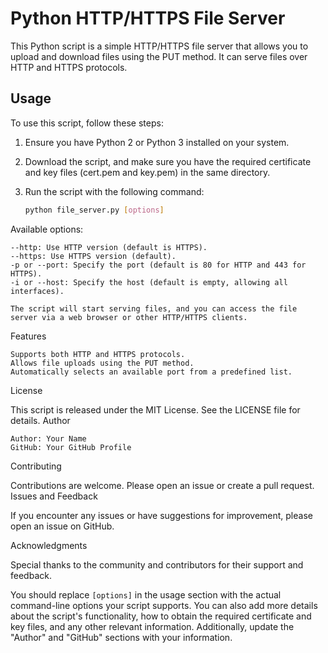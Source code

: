 # Python HTTP/HTTPS File Server

This Python script is a simple HTTP/HTTPS file server that allows you to upload and download files using the PUT method. It can serve files over HTTP and HTTPS protocols.

## Usage

To use this script, follow these steps:

1. Ensure you have Python 2 or Python 3 installed on your system.

2. Download the script, and make sure you have the required certificate and key files (cert.pem and key.pem) in the same directory.

3. Run the script with the following command:

   ```bash
   python file_server.py [options]


Available options:

    --http: Use HTTP version (default is HTTPS).
    --https: Use HTTPS version (default).
    -p or --port: Specify the port (default is 80 for HTTP and 443 for HTTPS).
    -i or --host: Specify the host (default is empty, allowing all interfaces).

    The script will start serving files, and you can access the file server via a web browser or other HTTP/HTTPS clients.

Features

    Supports both HTTP and HTTPS protocols.
    Allows file uploads using the PUT method.
    Automatically selects an available port from a predefined list.

License

This script is released under the MIT License. See the LICENSE file for details.
Author

    Author: Your Name
    GitHub: Your GitHub Profile

Contributing

Contributions are welcome. Please open an issue or create a pull request.
Issues and Feedback

If you encounter any issues or have suggestions for improvement, please open an issue on GitHub.

Acknowledgments

Special thanks to the community and contributors for their support and feedback.


You should replace `[options]` in the usage section with the actual command-line options your script supports. You can also add more details about the script's functionality, how to obtain the required certificate and key files, and any other relevant information. Additionally, update the "Author" and "GitHub" sections with your information.
